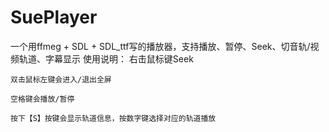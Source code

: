 # SuePlayer
一个用ffmeg + SDL + SDL_ttf写的播放器，支持播放、暂停、Seek、切音轨/视频轨道、字幕显示
使用说明：
    右击鼠标键Seek
    
    双击鼠标左键会进入/退出全屏
    
    空格键会播放/暂停
    
    按下【S】按键会显示轨道信息，按数字键选择对应的轨道播放
    
